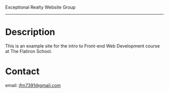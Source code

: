 Exceptional Realty Website Group
___

# Description

This is an example site for the intro to Front-end Web Development course at The Flatiron School.

# Contact

email: jfm7391@gmail.com
